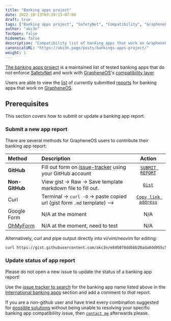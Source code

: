 ```yaml
---
title: "Banking apps project"
date: 2022-10-13T03:39:13-07:00
draft: true
tags: ["Banking apps project", "SafetyNet", "Compatibility", "GrapheneOS", "Play Integrity API"]
author: "akc3n"
TocOpen: false
hidemeta: false
description: "Compatibility list of banking apps that work on GrapheneOS"
canonicalURL: "https://akc3n.page/posts/bankings-apps-project/"
weight: 1
---
```


[The banking apps project](https://privsec.dev/banking) is a maintained list of tested banking apps that do not enforce [SafetyNet](https://grapheneos.org/articles/attestation-compatibility-guide) and work with [GrapheneOS](https://grapheneos.org/)'s [compatibility layer](https://grapheneos.org/usage#sandboxed-google-play).

Users are able to view the [list](https://privsec.dev/banking) of currently submitted [reports](https://github.com/PrivSec-dev/banking-apps-compat-report/issues?q=is%3Aissue+is%3Aclosed) for banking apps that work on [GrapheneOS](https://grapheneos.org/).    

## Prerequisites

This section covers how to submit or update a banking app report.

### Submit a new app report 

There are several methods for GrapheneOS users to contribute their banking app report:

| Method | Description | Action |
| :--- | :--- | :---: |
| **GitHub** | Fill out form on [issue-tracker](https://github.com/PrivSec-dev/banking-apps-compat-report/issues) using your GitHub account | [`SUBMIT REPORT`](https://github.com/PrivSec-dev/banking-apps-compat-report/issues/new?assignees=&labels=&template=app_report.yml) |
| **Non-GitHub** | View gist → Raw → Save template markdown file to fill out. | [`Gist`](https://gist.github.com/akc3n/e845078ddbbb28ada0dd055c51ec45af) |
| Curl | Terminal → `curl -O` → paste copied url (gist form `.md` template) ⟶ | [`Copy link address`](https://gist.githubusercontent.com/akc3n/e845078ddbbb28ada0dd055c51ec45af/raw/5fdacb267aad5fa95ebf576cdcbd319f80bf9d12/banking-app-report-issue-form.md) |
| Google Form | N/A at the moment | N/A |
| [OhMyForm](https://github.com/ohmyform/ohmyform) | N/A at the moment, need to test | N/A |

Alternatively, curl and pipe output directly into vi/vim/neovim for editing:

```bash
curl https://gist.githubusercontent.com/akc3n/e845078ddbbb28ada0dd055c51ec45af/raw/5fdacb267aad5fa95ebf576cdcbd319f80bf9d12/banking-app-report-issue-form.md\?T | nvim -
```

### Update status of app report

Please do not open a new issue to update the status of a banking app report!

Use the [issue tracker to search](https://github.com/PrivSec-dev/banking-apps-compat-report/issues) for the banking app name listed above in the [International banking apps](#international-banking-apps) section and add a comment to _that_ report. 

If you are a non-github user and have tried every combination suggested for [possible solutions](https://akc3n.page/banking-issues) without being unable to resolving your specific banking app compatibiliity issue, then [`contact me`](https://privsec.dev/about#akc3n) afterwards please.
